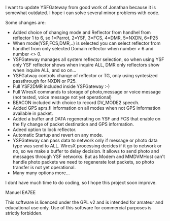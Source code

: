 I want to update YSFGateway from good work of Jonathan because it is somewhat outdated. 
I hope i can solve several minor problems with code.

Some changes are:

- Added choice of changing mode and Reflector from handhel from reflector 1 to 6, so 1=Parrot, 2=YSF, 3=FCS, 4=DMR, 5=NXDN, 6=P25
- When mode(YSF,FCS,DMR,..) is selected you can select reflector from handhel from only selected Domain reflector when number > 6 and number <> 0.
- YSFGateway manages all system reflector selection, so when using YSF only YSF reflector shows when inquire ALL, DMR only reflectors show when inquire ALL, and so on...
- YSFGatway controls change of reflector or TG, only using syntesized passthrough for NXDN or P25.
- Full YSF2DMR included inside YSFGateway :-)
- Full WiresX commands to storage of photo,message or voice message (not tested, voice message not yet operational)
- BEACON included with choice to record DV_MODE2 speech.
- Added GPS aprs.fi information on all modes when not GPS information available in packet. 
- Added a buffer and DATA regenerating on YSF and FCS that enable on the fly change of packet destination and GPS information.
- Adeed option to lock reflector.
- Automatic Startup and revert on any mode.
- YSFGateway can pass data to network only if message or photo data type was send to ALL. WiresX processing decides if it go to network or no, so we make a buffer to delay decision. It allows to send photo and messages through YSF networks. But as Modem and MMDVMHost can't handle photo packets we need to regenerate lost packets, so photo transfer is not yet operational.
- Many many options more...

I dont have much time to do coding, so I hope this project soon improve.

Manuel
EA7EE

This software is licenced under the GPL v2 and is intended for amateur and educational use only. Use of this software for commercial purposes is strictly forbidden.
